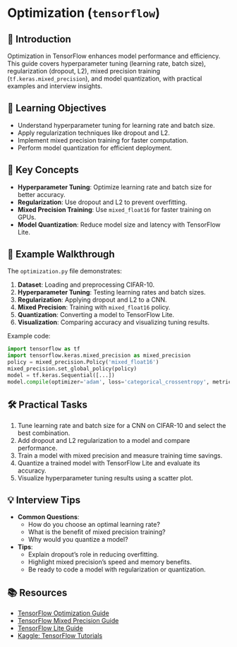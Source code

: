 # Optimization (`tensorflow`)

## 📖 Introduction
Optimization in TensorFlow enhances model performance and efficiency. This guide covers hyperparameter tuning (learning rate, batch size), regularization (dropout, L2), mixed precision training (`tf.keras.mixed_precision`), and model quantization, with practical examples and interview insights.

## 🎯 Learning Objectives
- Understand hyperparameter tuning for learning rate and batch size.
- Apply regularization techniques like dropout and L2.
- Implement mixed precision training for faster computation.
- Perform model quantization for efficient deployment.

## 🔑 Key Concepts
- **Hyperparameter Tuning**: Optimize learning rate and batch size for better accuracy.
- **Regularization**: Use dropout and L2 to prevent overfitting.
- **Mixed Precision Training**: Use `mixed_float16` for faster training on GPUs.
- **Model Quantization**: Reduce model size and latency with TensorFlow Lite.

## 📝 Example Walkthrough
The `optimization.py` file demonstrates:
1. **Dataset**: Loading and preprocessing CIFAR-10.
2. **Hyperparameter Tuning**: Testing learning rates and batch sizes.
3. **Regularization**: Applying dropout and L2 to a CNN.
4. **Mixed Precision**: Training with `mixed_float16` policy.
5. **Quantization**: Converting a model to TensorFlow Lite.
6. **Visualization**: Comparing accuracy and visualizing tuning results.

Example code:
```python
import tensorflow as tf
import tensorflow.keras.mixed_precision as mixed_precision
policy = mixed_precision.Policy('mixed_float16')
mixed_precision.set_global_policy(policy)
model = tf.keras.Sequential([...])
model.compile(optimizer='adam', loss='categorical_crossentropy', metrics=['accuracy'])
```

## 🛠️ Practical Tasks
1. Tune learning rate and batch size for a CNN on CIFAR-10 and select the best combination.
2. Add dropout and L2 regularization to a model and compare performance.
3. Train a model with mixed precision and measure training time savings.
4. Quantize a trained model with TensorFlow Lite and evaluate its accuracy.
5. Visualize hyperparameter tuning results using a scatter plot.

## 💡 Interview Tips
- **Common Questions**:
  - How do you choose an optimal learning rate?
  - What is the benefit of mixed precision training?
  - Why would you quantize a model?
- **Tips**:
  - Explain dropout’s role in reducing overfitting.
  - Highlight mixed precision’s speed and memory benefits.
  - Be ready to code a model with regularization or quantization.

## 📚 Resources
- [TensorFlow Optimization Guide](https://www.tensorflow.org/guide/keras/training_with_built_in_methods)
- [TensorFlow Mixed Precision Guide](https://www.tensorflow.org/guide/mixed_precision)
- [TensorFlow Lite Guide](https://www.tensorflow.org/lite)
- [Kaggle: TensorFlow Tutorials](https://www.kaggle.com/learn/intro-to-deep-learning)